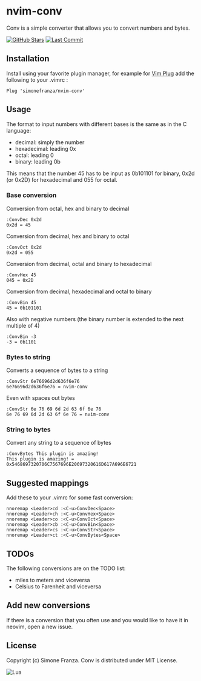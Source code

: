# nvim-conv

Conv is a simple converter that allows you to convert numbers and bytes.

[![GitHub Stars](https://img.shields.io/github/stars/simonefranza/nvim-cong.svg?style=social&label=Star&maxAge=2592000)](https://github.com/simonefranza/nvim-conv/stargazers/)
[![Last Commit](https://img.shields.io/github/last-commit/simonefranza/nvim-conv)](https://github.com/simonefranza/nvim-conv/pulse)

## Installation

Install using your favorite plugin manager, for example for [Vim Plug](https://github.com/junegunn/vim-plug)
add the following to your .vimrc :

    Plug 'simonefranza/nvim-conv'

## Usage

The format to input numbers with different bases is the same as in the C language:

 - decimal: simply the number
 - hexadecimal: leading 0x
 - octal: leading 0
 - binary: leading 0b

This means that the number 45 has to be input as 0b101101 for binary, 0x2d (or 0x2D)
for hexadecimal and 055 for octal.

### Base conversion

Conversion from octal, hex and binary to decimal

    :ConvDec 0x2d
    0x2d = 45

Conversion from decimal, hex and binary to octal 

    :ConvOct 0x2d
    0x2d = 055

Conversion from decimal, octal and binary to hexadecimal 

    :ConvHex 45
    045 = 0x2D

Conversion from decimal, hexadecimal and octal to binary 

    :ConvBin 45
    45 = 0b101101

Also with negative numbers (the binary number is extended to the next multiple of
4)

    :ConvBin -3
    -3 = 0b1101

### Bytes to string

Converts a sequence of bytes to a string

    :ConvStr 6e76696d2d636f6e76
    6e76696d2d636f6e76 = nvim-conv

Even with spaces out bytes

    :ConvStr 6e 76 69 6d 2d 63 6f 6e 76
    6e 76 69 6d 2d 63 6f 6e 76 = nvim-conv

### String to bytes

Convert any string to a sequence of bytes

    :ConvBytes This plugin is amazing!
    This plugin is amazing! = 0x5468697320706C7567696E20697320616D617A696E6721


## Suggested mappings

Add these to your .vimrc for some fast conversion:

    nnoremap <Leader>cd :<C-u>ConvDec<Space>
    nnoremap <Leader>ch :<C-u>ConvHex<Space>
    nnoremap <Leader>co :<C-u>ConvOct<Space>
    nnoremap <Leader>cb :<C-u>ConvBin<Space>
    nnoremap <Leader>cs :<C-u>ConvStr<Space>
    nnoremap <Leader>ct :<C-u>ConvBytes<Space>

## TODOs

The following conversions are on the TODO list:

- miles to meters and viceversa
- Celsius to Farenheit and viceversa

## Add new conversions

If there is a conversion that you often use and you would like to
have it in neovim, open a new issue.

## License

Copyright (c) Simone Franza. Conv is distributed under MIT License.

![Lua](https://img.shields.io/badge/lua-%232C2D72.svg?style=for-the-badge&logo=lua&logoColor=white)
